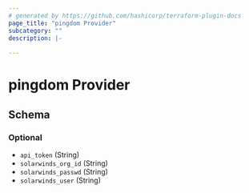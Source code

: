 ```yaml
---
# generated by https://github.com/hashicorp/terraform-plugin-docs
page_title: "pingdom Provider"
subcategory: ""
description: |-
  
---
```


# pingdom Provider





<!-- schema generated by tfplugindocs -->
## Schema

### Optional

- `api_token` (String)
- `solarwinds_org_id` (String)
- `solarwinds_passwd` (String)
- `solarwinds_user` (String)

